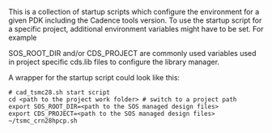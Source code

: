 This is a collection of startup scripts which configure the environment for a given PDK including the Cadence tools version. To use the startup script for a specific project, additional environment variables might have to be set. For example

SOS_ROOT_DIR and/or CDS_PROJECT are commonly used variables used in project specific cds.lib files to configure the library manager.

A wrapper for the startup script could look like this:

    # cad_tsmc28.sh start script
    cd <path to the project work folder> # switch to a project path
    export SOS_ROOT_DIR=<path to the SOS managed design files>
    export CDS_PROJECT=<path to the SOS managed design files>
    ~/tsmc_crn28hpcp.sh